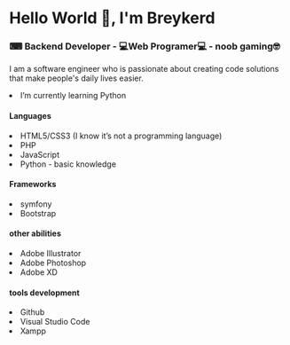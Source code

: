 ## <h1 aling="center"> **Hello World  👋, I'm Breykerd**</h1>



<h3 aling="center"> ⌨ Backend Developer - 💻Web Programer💻 - noob gaming🤓</h3>

I am a software engineer who is passionate about creating code solutions that make people's daily lives easier.

<li>I’m currently learning Python</li>

<h4> Languages</h4>
<li>HTML5/CSS3 (I know it’s not a programming language)</li>
<li>PHP</li>
<li>JavaScript</li>
<li>Python - basic knowledge</li>

<h4> Frameworks</h4>
<li>symfony</li>
<li>Bootstrap</li>

<h4>other abilities</h4>
<li>Adobe Illustrator</li>
<li>Adobe Photoshop</li>
<li>Adobe XD</li>

<h4>tools development</h4>
<li>Github</li>
<li>Visual Studio Code</li>
<li>Xampp</li>
